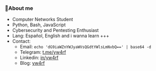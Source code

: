 ### 🌱About me
- Computer Networks Student
- Python, Bash, JavaScript
- Cybersecurity and Pentesting Enthusiast 
- Lang: Español, English and i wanna learn +++
- Contact:
  - Email: `echo 'dG9iaWZnYWJyaWVsQGdtYWlsLmNvbQ==' | base64 -d`
  - Telegram: [t.me/yw4rf](https://t.me/yw4rf)
  - Linkedin: [in/yw4rf](https://linkedin.com/yw4rf)
  - Blog: [yw4rf](https://yw4rf.vercel.app)
